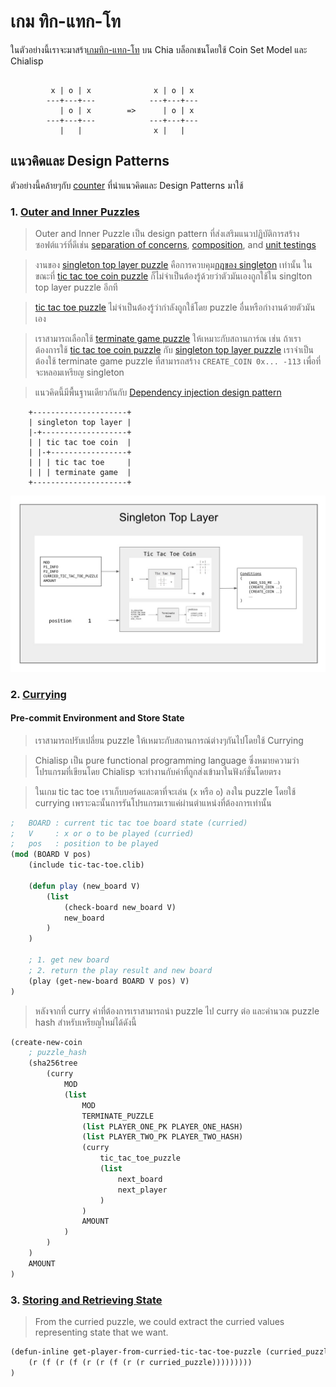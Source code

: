 # เกม ทิก-แทก-โท

ในตัวอย่างนี้เราจะมาสร้า[เกมทิก-แทก-โท](https://en.wikipedia.org/wiki/Tic-tac-toe) บน Chia บล็อกเชนโดยใช้ Coin Set Model และ Chialisp

```
 
         x | o | x              x | o | x 
        ---+---+---            ---+---+---
           | o | x        =>      | o | x 
        ---+---+---            ---+---+---
           |   |                x |   |   

```

## แนวคิดและ Design Patterns

ตัวอย่างนี้คล้ายๆกับ [counter](../counter/README.md) ที่นำแนวคิดและ Design Patterns มาใช้

### 1. [Outer and Inner Puzzles](https://chialisp.com/docs/common_functions#outer-and-inner-puzzles)

> Outer and Inner Puzzle เป็น design pattern ที่ส่งเสริมแนวปฏิบัติการสร้างซอฟต์แวร์ที่ดีเช่น [separation of concerns](https://en.wikipedia.org/wiki/Separation_of_concerns), [composition](https://en.wikipedia.org/wiki/Object_composition), and [unit testings](https://en.wikipedia.org/wiki/Unit_testing)

> งานของ [singleton top layer puzzle](https://github.com/kimsk/chia-concepts/blob/main/notebooks/intermediate/singleton/notebook.ipynb) คือการควบคุม[กฎของ singleton](https://github.com/kimsk/chia-concepts/blob/main/notebooks/intermediate/singleton/notebook.ipynb) เท่านั้น ในขณะที่ [tic tac toe coin puzzle](https://github.com/kimsk/chia-concepts/blob/main/notebooks/misc/tic-tac-toe/code/coin.clsp) ก็ไม่จำเป็นต้องรู้ด้วยว่าตัวมันเองถูกใช้ใน singlton top layer puzzle อีกที

> [tic tac toe puzzle](https://github.com/kimsk/chia-concepts/blob/main/notebooks/misc/tic-tac-toe/code/tic-tac-toe.clsp) ไม่จำเป็นต้องรู้ว่ากำลังถูกใช้โดย puzzle อื่นหรือกำงานด้วยตัวมันเอง

> เราสามารถเลือกใช้ [terminate game puzzle](https://github.com/kimsk/chia-concepts/blob/main/notebooks/misc/tic-tac-toe/code/terminate-game.clsp) ให้เหมาะกับสถานการ์ณ เช่น ถ้าเราต้องการใช้ [tic tac toe coin puzzle](https://github.com/kimsk/chia-concepts/blob/main/notebooks/misc/tic-tac-toe/code/coin.clsp) กับ [singleton top layer puzzle](https://github.com/Chia-Network/chia-blockchain/blob/main/chia/wallet/puzzles/singleton_top_layer_v1_1.clvm#L55) เราจำเป็นต้องใช้ terminate game puzzle ที่สามารถสร้าง `CREATE_COIN 0x... -113` เพื่อที่จะหลอมเหรียญ singleton 

> แนวคิดนี้มีพื้นฐานเดียวกันกับ [Dependency injection design pattern](https://en.wikipedia.org/wiki/Dependency_injection)

```
    +---------------------+
    | singleton top layer |
    |-+-------------------+
    | | tic tac toe coin  |
    | |-+-----------------+
    | | | tic tac toe     |
    | | | terminate game  |
    +---------------------+
```

![singleton-tic-tac-toe](singleton-tic-tac-toe.jpg)

### 2. [Currying](https://chialisp.com/docs/common_functions#currying)

#### Pre-commit Environment and Store State
> เราสามารถปรับเปลี่ยน puzzle ให้เหมาะกับสถานการณ์ต่างๆกันไปโดยใช้ Currying

> Chialisp เป็น pure functional programming language ซึ่งหมายความว่าโปรแกรมที่เขียนโดย Chialisp จะทำงานกับค่าที่ถูกส่งเข้ามาในฟังก์ชั่นโดยตรง 

> ในเกม tic tac toe เราเก็บบอร์ดและตาที่จะเล่น (`x` หรือ `o`) ลงใน puzzle โดยใช้ currying เพราะฉะนั้นการรันโปรแกรมเราแค่ผ่านตำแหน่งที่ต้องการเท่านั้น

```lisp
;   BOARD : current tic tac toe board state (curried)
;   V     : x or o to be played (curried)
;   pos   : position to be played
(mod (BOARD V pos)
    (include tic-tac-toe.clib)

    (defun play (new_board V)
        (list 
            (check-board new_board V)
            new_board
        )
    )

    ; 1. get new board
    ; 2. return the play result and new board
    (play (get-new-board BOARD V pos) V)
)
```

> หลังจากที่ curry ค่าที่ต้องการเราสามารถนำ puzzle ไป curry ต่อ และคำนวณ puzzle hash สำหรับเหรียญใหม่ได้ดังนี้

```lisp
(create-new-coin
    ; puzzle_hash
    (sha256tree
        (curry
            MOD
            (list
                MOD
                TERMINATE_PUZZLE
                (list PLAYER_ONE_PK PLAYER_ONE_HASH)
                (list PLAYER_TWO_PK PLAYER_TWO_HASH)
                (curry
                    tic_tac_toe_puzzle 
                    (list 
                        next_board
                        next_player
                    )
                )
                AMOUNT
            )
        )
    )
    AMOUNT
)
```

### 3. [Storing and Retrieving State](https://developers.chia.net/t/can-you-store-state-on-the-network/84)

> From the curried puzzle, we could extract the curried values representing state that we want.

```lisp
(defun-inline get-player-from-curried-tic-tac-toe-puzzle (curried_puzzle)
    (r (f (r (f (r (r (f (r (r curried_puzzle)))))))))
)
```
